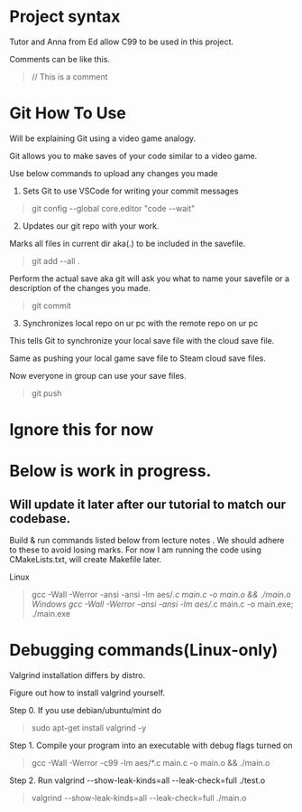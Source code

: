 
# Project syntax 

Tutor and Anna from Ed allow C99 to be used in this project.

Comments can be like this.

> // This is a comment

# Git How To Use

Will be explaining Git using a video game analogy.

Git allows you to make saves of your code similar to a video game.

 Use below commands to upload any changes you made 
1. Sets Git to use VSCode for writing your commit messages
  > git config --global core.editor "code --wait" 

2. Updates our git repo with your work.

Marks all files in current dir aka(.) to be included in the savefile.
>git add --all .

Perform the actual save aka git will ask you what to name your savefile or a description of the changes you made.
>git commit 

3. Synchronizes local repo on ur pc with the remote repo on ur pc 

This tells Git to synchronize your local save file with the cloud save file.

Same as pushing your local game save file to Steam cloud save files.

Now everyone in group can use your save files.
>git push 



# Ignore this for now
# Below is work in progress.
## Will update it later after our tutorial to match our codebase.

Build & run commands listed below  from lecture notes .
We should adhere to these to avoid losing marks.
For now I am running the code using CMakeLists.txt, will create Makefile later.

Linux 
>gcc -Wall -Werror -ansi -ansi -lm aes/*.c main.c -o main.o && ./main.o 
Windows
>gcc -Wall -Werror -ansi -ansi -lm aes/*.c main.c -o main.exe; ./main.exe 


# Debugging commands(Linux-only)

Valgrind installation differs by distro.

Figure out how to install valgrind yourself.
  
Step 0. If you use debian/ubuntu/mint do 
  > sudo apt-get install valgrind -y 

Step 1. Compile your program into an executable with debug flags turned on 
> gcc -Wall -Werror -c99 -lm aes/*.c main.c -o main.o && ./main.o 

Step 2. Run valgrind --show-leak-kinds=all --leak-check=full ./test.o 
> valgrind --show-leak-kinds=all --leak-check=full ./main.o 

